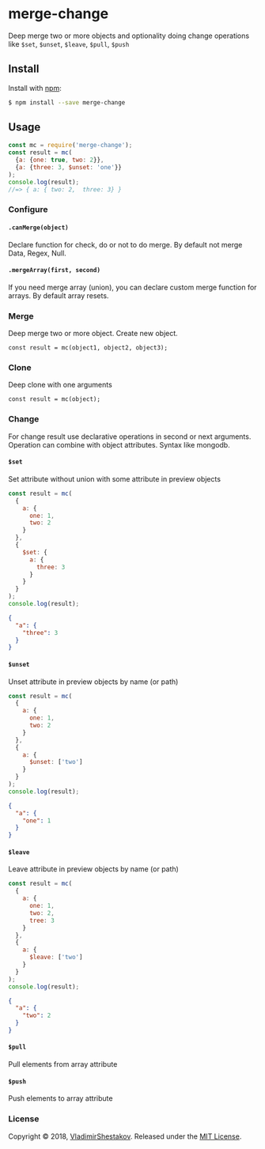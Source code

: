 # merge-change
Deep merge two or more objects and optionality doing change operations like `$set`, `$unset`, `$leave`, `$pull`, `$push`

## Install

Install with [npm](https://www.npmjs.com/):

```sh
$ npm install --save merge-change
```

## Usage

```js
const mc = require('merge-change');
const result = mc(
  {a: {one: true, two: 2}}, 
  {a: {three: 3, $unset: 'one'}}
);
console.log(result);
//=> { a: { two: 2,  three: 3} }
```

### Configure

#### `.canMerge(object)`

Declare function for check, do or not to do merge. By default not merge Data, Regex, Null.

#### `.mergeArray(first, second)`

If you need merge array (union), you can declare custom merge function for arrays. By default 
array resets.

### Merge

Deep merge two or more object. Create new object.

```
const result = mc(object1, object2, object3);
```

### Clone

Deep clone with one arguments

```
const result = mc(object);
```

### Change

For change result use declarative operations in second or next arguments. Operation can
combine with object attributes. Syntax like mongodb.

#### `$set`

Set attribute without union with some attribute in preview objects

```js
const result = mc(
  {
    a: {
      one: 1, 
      two: 2
    }
  }, 
  {
    $set: {
      a: {
        three: 3
      }
    }
  }
);
console.log(result);
```
```json
{
  "a": {
    "three": 3
  }
}
```

#### `$unset`

Unset attribute in preview objects by name (or path)

 ```js
 const result = mc(
   {
     a: {
       one: 1, 
       two: 2
     }
   }, 
   {
     a: {
       $unset: ['two']
     }
   }
 );
 console.log(result);
 ```
 ```json
 {
   "a": {
     "one": 1
   }
 }
 ```

#### `$leave`

Leave attribute in preview objects by name (or path)

 ```js
 const result = mc(
   {
     a: {
       one: 1, 
       two: 2,
       tree: 3
     }
   }, 
   {
     a: {
       $leave: ['two']
     }
   }
 );
 console.log(result);
 ```
 ```json
 {
   "a": {
     "two": 2
   }
 }
 ```
 
#### `$pull`

Pull elements from array attribute

#### `$push`

Push elements to array attribute


### License

Copyright © 2018, [VladimirShestakov](https://github.com/VladimirShestakov).
Released under the [MIT License](LICENSE).
